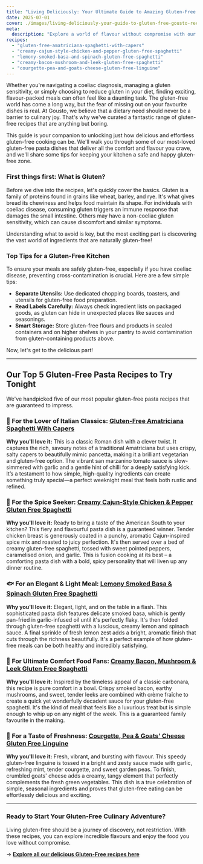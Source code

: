 ```yaml
---
title: "Living Deliciously: Your Ultimate Guide to Amazing Gluten-Free Gousto Recipes"
date: 2025-07-01
cover: ./images/living-deliciously-your-guide-to-gluten-free-gousto-recipes.jpg
meta:
  description: "Explore a world of flavour without compromise with our ultimate guide to the best gluten-free Gousto recipes. Perfect for those with coeliac disease or anyone choosing a gluten-free lifestyle, we offer tips, inspiration, and delicious meal ideas."
recipes:
  - "gluten-free-amatriciana-spaghetti-with-capers"
  - "creamy-cajun-style-chicken-and-pepper-gluten-free-spaghetti"
  - "lemony-smoked-basa-and-spinach-gluten-free-spaghetti"
  - "creamy-bacon-mushroom-and-leek-gluten-free-spaghetti"
  - "courgette-pea-and-goats-cheese-gluten-free-linguine"
---
```


Whether you're navigating a coeliac diagnosis, managing a gluten sensitivity, or simply choosing to reduce gluten in your diet, finding exciting, flavour-packed meals can often feel like a daunting task. The gluten-free world has come a long way, but the fear of missing out on your favourite dishes is real. At Gousto, we believe that a dietary need should never be a barrier to culinary joy. That's why we've curated a fantastic range of gluten-free recipes that are anything but boring.

This guide is your companion to unlocking just how delicious and effortless gluten-free cooking can be. We'll walk you through some of our most-loved gluten-free pasta dishes that deliver all the comfort and flavour you crave, and we'll share some tips for keeping your kitchen a safe and happy gluten-free zone.

### First things first: What is Gluten?

Before we dive into the recipes, let's quickly cover the basics. Gluten is a family of proteins found in grains like wheat, barley, and rye. It's what gives bread its chewiness and helps food maintain its shape. For individuals with coeliac disease, consuming gluten triggers an immune response that damages the small intestine. Others may have a non-coeliac gluten sensitivity, which can cause discomfort and similar symptoms.

Understanding what to avoid is key, but the most exciting part is discovering the vast world of ingredients that are naturally gluten-free!

### Top Tips for a Gluten-Free Kitchen

To ensure your meals are safely gluten-free, especially if you have coeliac disease, preventing cross-contamination is crucial. Here are a few simple tips:
*   **Separate Utensils:** Use dedicated chopping boards, toasters, and utensils for gluten-free food preparation.
*   **Read Labels Carefully:** Always check ingredient lists on packaged goods, as gluten can hide in unexpected places like sauces and seasonings.
*   **Smart Storage:** Store gluten-free flours and products in sealed containers and on higher shelves in your pantry to avoid contamination from gluten-containing products above.

Now, let's get to the delicious part!

---

## Our Top 5 Gluten-Free Pasta Recipes to Try Tonight

We've handpicked five of our most popular gluten-free pasta recipes that are guaranteed to impress.

### 🍝 For the Lover of Italian Classics: [Gluten-Free Amatriciana Spaghetti With Capers](/recipes/gluten-free-amatriciana-spaghetti-with-capers/)

**Why you'll love it:** This is a classic Roman dish with a clever twist. It captures the rich, savoury notes of a traditional Amatriciana but uses crispy, salty capers to beautifully mimic pancetta, making it a brilliant vegetarian and gluten-free option. The vibrant san marzanino tomato sauce is slow-simmered with garlic and a gentle hint of chilli for a deeply satisfying kick. It’s a testament to how simple, high-quality ingredients can create something truly special—a perfect weeknight meal that feels both rustic and refined.

### 🍗 For the Spice Seeker: [Creamy Cajun-Style Chicken & Pepper Gluten Free Spaghetti](/recipes/creamy-cajun-style-chicken-and-pepper-gluten-free-spaghetti/)

**Why you'll love it:** Ready to bring a taste of the American South to your kitchen? This fiery and flavourful pasta dish is a guaranteed winner. Tender chicken breast is generously coated in a punchy, aromatic Cajun-inspired spice mix and roasted to juicy perfection. It's then served over a bed of creamy gluten-free spaghetti, tossed with sweet pointed peppers, caramelised onion, and garlic. This is fusion cooking at its best – a comforting pasta dish with a bold, spicy personality that will liven up any dinner routine.

### 🐟 For an Elegant & Light Meal: [Lemony Smoked Basa & Spinach Gluten Free Spaghetti](/recipes/lemony-smoked-basa-and-spinach-gluten-free-spaghetti/)

**Why you'll love it:** Elegant, light, and on the table in a flash. This sophisticated pasta dish features delicate smoked basa, which is gently pan-fried in garlic-infused oil until it's perfectly flaky. It's then folded through gluten-free spaghetti with a luscious, creamy lemon and spinach sauce. A final sprinkle of fresh lemon zest adds a bright, aromatic finish that cuts through the richness beautifully. It's a perfect example of how gluten-free meals can be both healthy and incredibly satisfying.

### 🥓 For Ultimate Comfort Food Fans: [Creamy Bacon, Mushroom & Leek Gluten Free Spaghetti](/recipes/creamy-bacon-mushroom-and-leek-gluten-free-spaghetti/)

**Why you'll love it:** Inspired by the timeless appeal of a classic carbonara, this recipe is pure comfort in a bowl. Crispy smoked bacon, earthy mushrooms, and sweet, tender leeks are combined with crème fraîche to create a quick yet wonderfully decadent sauce for your gluten-free spaghetti. It's the kind of meal that feels like a luxurious treat but is simple enough to whip up on any night of the week. This is a guaranteed family favourite in the making.

### 🐐 For a Taste of Freshness: [Courgette, Pea & Goats' Cheese Gluten Free Linguine](/recipes/courgette-pea-and-goats-cheese-gluten-free-linguine/)

**Why you'll love it:** Fresh, vibrant, and bursting with flavour. This speedy gluten-free linguine is tossed in a bright and zesty sauce made with garlic, refreshing mint, tender courgette, and sweet garden peas. To finish, crumbled goats' cheese adds a creamy, tangy element that perfectly complements the fresh green vegetables. This dish is a true celebration of simple, seasonal ingredients and proves that gluten-free eating can be effortlessly delicious and exciting.

---

### Ready to Start Your Gluten-Free Culinary Adventure?

Living gluten-free should be a journey of discovery, not restriction. With these recipes, you can explore incredible flavours and enjoy the food you love without compromise.

→ [**Explore all our delicious Gluten-Free recipes here**](/recipes/category/gluten-free/)
